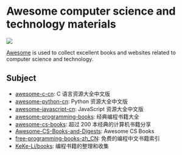 # Awesome computer science and technology materials

![](https://user-images.githubusercontent.com/5803001/37886888-d361e980-30f0-11e8-913b-6fbfce98ab77.jpeg)

[Awesome](https://parg.co/bCgo) is used to collect excellent books and websites related to computer science and technology.

## Subject

- [awesome-c-cn](https://github.com/jobbole/awesome-c-cn): C 语言资源大全中文版
- [awesome-python-cn](https://github.com/jobbole/awesome-python-cn): Python 资源大全中文版
- [awesome-javascript-cn](https://github.com/jobbole/awesome-javascript-cn): JavaScript 资源大全中文版
- [awesome-programming-books](https://github.com/jobbole/awesome-programming-books): 经典编程书籍大全
- [awesome-cs-books](https://github.com/imarvinle/awesome-cs-books): 超过 200 本经典的计算机书籍分享
- [Awesome-CS-Books-and-Digests](https://github.com/wx-chevalier/Awesome-CS-Books-and-Digests): Awesome CS Books
- [free-programming-books-zh_CN](https://github.com/justjavac/free-programming-books-zh_CN): 免费的编程中文书籍索引
- [KeKe-Li/books](https://github.com/KeKe-Li/books): 编程书籍的整理和收集
